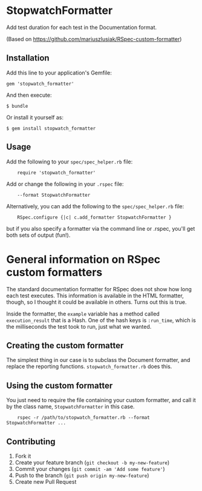 # StopwatchFormatter

Add test duration for each test in the Documentation format.

(Based on https://github.com/mariuszlusiak/RSpec-custom-formatter)

## Installation

Add this line to your application's Gemfile:

    gem 'stopwatch_formatter'

And then execute:

    $ bundle

Or install it yourself as:

    $ gem install stopwatch_formatter

## Usage

Add the following to your `spec/spec_helper.rb` file:

        require 'stopwatch_formatter'

Add or change the following in your `.rspec` file:

        --format StopwatchFormatter

Alternatively, you can add the following to the `spec/spec_helper.rb`
file:

        RSpec.configure {|c| c.add_formatter StopwatchFormatter }

but if you also specify a formatter via the command line or .rspec,
you'll get both sets of output (fun!).

# General information on RSpec custom formatters

The standard documentation formatter for RSpec does not show how long
each test executes. This information is available in the HTML
formatter, though, so I thought it could be available in others. Turns
out this is true.

Inside the formatter, the `example` variable has a method called
`execution_result` that is a Hash. One of the hash keys is
`:run_time`, which is the milliseconds the test took to run, just what
we wanted.


## Creating the custom formatter

The simplest thing in our case is to subclass the Document formatter,
and replace the reporting functions. `stopwatch_formatter.rb` does
this.

## Using the custom formatter

You just need to require the file containing your custom formatter,
and call it by the class name, `StopwatchFormatter` in this case.

        rspec -r /path/to/stopwatch_formatter.rb --format StopwatchFormatter ...

## Contributing

1. Fork it
2. Create your feature branch (`git checkout -b my-new-feature`)
3. Commit your changes (`git commit -am 'Add some feature'`)
4. Push to the branch (`git push origin my-new-feature`)
5. Create new Pull Request
